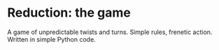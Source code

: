 # Reduction: the game

 A game of unpredictable twists and turns. Simple rules, frenetic action. Written in simple Python code.
